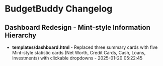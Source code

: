 
# BudgetBuddy Changelog

## Dashboard Redesign - Mint-style Information Hierarchy

- **templates/dashboard.html** - Replaced three summary cards with five Mint-style statistic cards (Net Worth, Credit Cards, Cash, Loans, Investments) with clickable dropdowns - 2025-01-20 05:22:45
